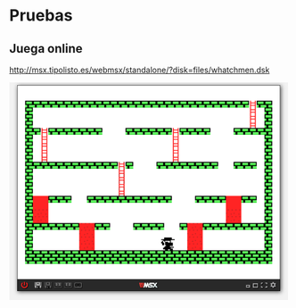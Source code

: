 # Pruebas

## Juega online

http://msx.tipolisto.es/webmsx/standalone/?disk=files/whatchmen.dsk

<img src=images/1.PNG width=500px/>